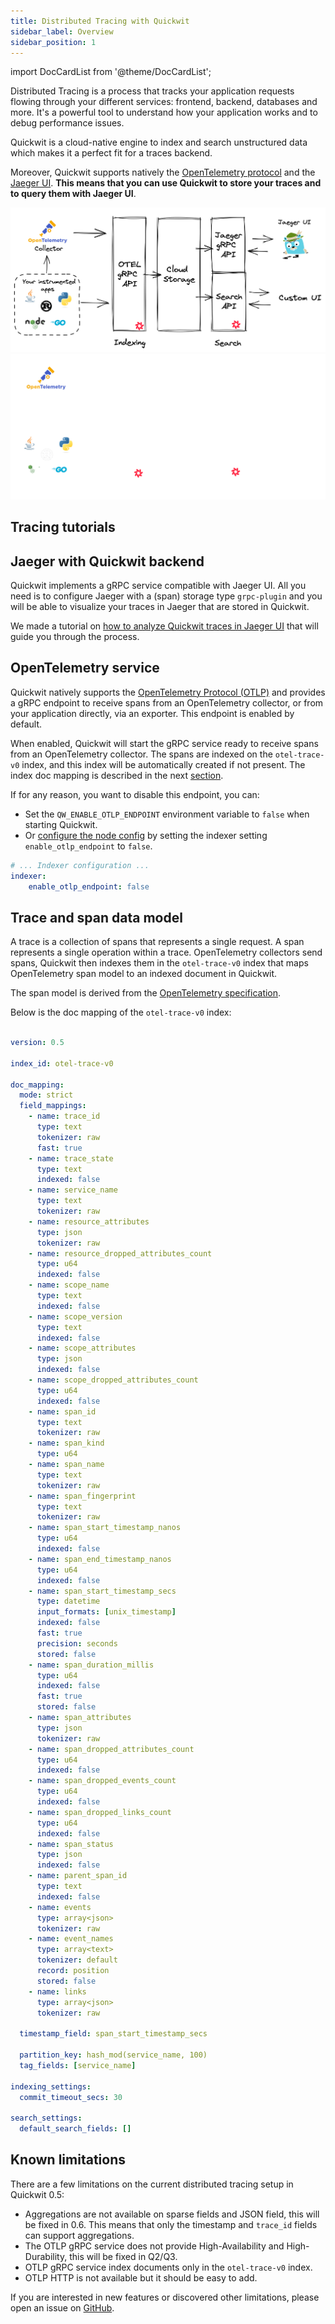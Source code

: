 ```yaml
---
title: Distributed Tracing with Quickwit
sidebar_label: Overview
sidebar_position: 1
---
```


import DocCardList from '@theme/DocCardList';

Distributed Tracing is a process that tracks your application requests flowing through your different services: frontend, backend, databases and more. It's a powerful tool to understand how your application works and to debug performance issues.

Quickwit is a cloud-native engine to index and search unstructured data which makes it a perfect fit for a traces backend.

Moreover, Quickwit supports natively the [OpenTelemetry protocol](https://opentelemetry.io/docs/reference/specification/protocol/otlp/) and the [Jaeger UI](https://www.jaegertracing.io/). **This means that you can use Quickwit to store your traces and to query them with Jaeger UI**.

![Quickwit Distributed Tracing](../assets/images/distributed-tracing-overview-light.png#gh-light-mode-only)![Quickwit Distributed Tracing](../assets/images/distributed-tracing-overview-dark.png#gh-dark-mode-only)

## Tracing tutorials

<DocCardList />

## Jaeger with Quickwit backend

Quickwit implements a gRPC service compatible with Jaeger UI. All you need is to configure Jaeger with a (span) storage type `grpc-plugin` and you will be able to visualize your traces in Jaeger that are stored in Quickwit.

We made a tutorial on [how to analyze Quickwit traces in Jaeger UI](use-jaeger-to-analyze-quickwit-traces.md) that will guide you through the process.

## OpenTelemetry service

Quickwit natively supports the [OpenTelemetry Protocol (OTLP)](https://opentelemetry.io/docs/reference/specification/protocol/otlp/) and provides a gRPC endpoint to receive spans from an OpenTelemetry collector, or from your application directly, via an exporter. This endpoint is enabled by default.

When enabled, Quickwit will start the gRPC service ready to receive spans from an OpenTelemetry collector. The spans are indexed on  the `otel-trace-v0` index, and this index will be automatically created if not present. The index doc mapping is described in the next [section](#trace-and-span-data-model).

If for any reason, you want to disable this endpoint, you can:
- Set the `QW_ENABLE_OTLP_ENDPOINT` environment variable to `false` when starting Quickwit.
- Or [configure the node config](/docs/configuration/node-config.md) by setting the indexer setting `enable_otlp_endpoint` to `false`.

```yaml title=node-config.yaml
# ... Indexer configuration ...
indexer:
    enable_otlp_endpoint: false
```

## Trace and span data model

A trace is a collection of spans that represents a single request. A span represents a single operation within a trace. OpenTelemetry collectors send spans, Quickwit then indexes them in the `otel-trace-v0` index that maps OpenTelemetry span model to an indexed document in Quickwit.

The span model is derived from the [OpenTelemetry specification](https://opentelemetry.io/docs/reference/specification/trace/api/).

Below is the doc mapping of the `otel-trace-v0` index:

```yaml

version: 0.5

index_id: otel-trace-v0

doc_mapping:
  mode: strict
  field_mappings:
    - name: trace_id
      type: text
      tokenizer: raw
      fast: true
    - name: trace_state
      type: text
      indexed: false
    - name: service_name
      type: text
      tokenizer: raw
    - name: resource_attributes
      type: json
      tokenizer: raw
    - name: resource_dropped_attributes_count
      type: u64
      indexed: false
    - name: scope_name
      type: text
      indexed: false
    - name: scope_version
      type: text
      indexed: false
    - name: scope_attributes
      type: json
      indexed: false
    - name: scope_dropped_attributes_count
      type: u64
      indexed: false
    - name: span_id
      type: text
      tokenizer: raw
    - name: span_kind
      type: u64
    - name: span_name
      type: text
      tokenizer: raw
    - name: span_fingerprint
      type: text
      tokenizer: raw
    - name: span_start_timestamp_nanos
      type: u64
      indexed: false
    - name: span_end_timestamp_nanos
      type: u64
      indexed: false
    - name: span_start_timestamp_secs
      type: datetime
      input_formats: [unix_timestamp]
      indexed: false
      fast: true
      precision: seconds
      stored: false
    - name: span_duration_millis
      type: u64
      indexed: false
      fast: true
      stored: false
    - name: span_attributes
      type: json
      tokenizer: raw
    - name: span_dropped_attributes_count
      type: u64
      indexed: false
    - name: span_dropped_events_count
      type: u64
      indexed: false
    - name: span_dropped_links_count
      type: u64
      indexed: false
    - name: span_status
      type: json
      indexed: false
    - name: parent_span_id
      type: text
      indexed: false
    - name: events
      type: array<json>
      tokenizer: raw
    - name: event_names
      type: array<text>
      tokenizer: default
      record: position
      stored: false
    - name: links
      type: array<json>
      tokenizer: raw

  timestamp_field: span_start_timestamp_secs

  partition_key: hash_mod(service_name, 100)
  tag_fields: [service_name]

indexing_settings:
  commit_timeout_secs: 30

search_settings:
  default_search_fields: []
```

## Known limitations

There are a few limitations on the current distributed tracing setup in Quickwit 0.5:
- Aggregations are not available on sparse fields and JSON field, this will be fixed in 0.6. This means that only the timestamp and `trace_id` fields can support aggregations.
- The OTLP gRPC service does not provide High-Availability and High-Durability, this will be fixed in Q2/Q3.
- OTLP gRPC service index documents only in the `otel-trace-v0` index.
- OTLP HTTP is not available but it should be easy to add.

If you are interested in new features or discovered other limitations, please open an issue on [GitHub](https://github.com/quickwit-oss/quickwit).
